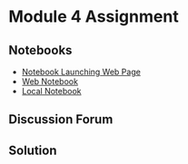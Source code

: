 # Module 4 Assignment

## Notebooks

+ [Notebook Launching Web Page](https://www.coursera.org/learn/python-social-network-analysis/notebook/rMoj0/assignment-4)
+ [Web Notebook](https://bajwjsbbpcxhnmzzoyjrrp.coursera-apps.org/notebooks/Assignment%204.ipynb)
+ [Local Notebook](notebooks/Assignment04.ipynb)


## Discussion Forum




## Solution



